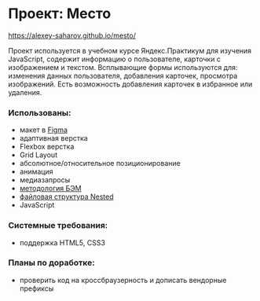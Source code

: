 # Проект: Место

https://alexey-saharov.github.io/mesto/

Проект используется в учебном курсе Яндекс.Практикум для изучения JavaScript, содержит информацию
о пользователе, карточки с изображением и текстом. Всплывающие формы используются для:
изменения данных пользователя, добавления карточек, просмотра изображений. Есть возможность
добавления карточек в избранное или удаления.


### Использованы:

* макет в [Figma](https://www.figma.com/)
* адаптивная верстка
* Flexbox верстка
* Grid Layout
* абсолютное/относительное позиционирование
* анимация
* медиазапросы
* [методология БЭМ](https://ru.bem.info/)
* [файловая структура Nested](https://ru.bem.info/methodology/filestructure/#nested)
* JavaScript


### Системные требования:
* поддержка HTML5, CSS3


### Планы по доработке:
* проверить код на кроссбраузерность и дописать вендорные префиксы
